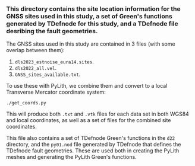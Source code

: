 ### This directory contains the site location information for the GNSS sites used in this study, a set of Green's functions generated by TDefnode for this study, and a TDefnode file desribing the fault geometries.

The GNSS sites used in this study are contained in 3 files (with some overlap between them):
1.  `dls2023_estnoise_eura14.sites`.
2.  `dls2022_all.vel`.
3.  `GNSS_sites_available.txt`.

To use these with PyLith, we combine them and convert to a local Transverse Mercator coordinate system:

`./get_coords.py`

This will produce both `.txt` and `.vtk` files for each data set in both WGS84 and local coordinates, as well as a set of files for the combined site coordinates.

This file also contains a set of TDefnode Green's functions in the `d22` directory, and the `py01.nod` file generated by TDefnode that defines the TDefnode fault geometries. These are used both in creating the PyLith meshes and generating the PyLith Green's functions.
